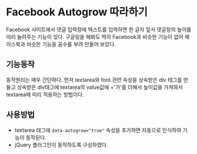 Facebook Autogrow 따라하기
=============

Facebook 사이트에서 댓글 입력창에 텍스트를 입력하면 한 글자 앞서 댓글창의 높이를 미리 늘려주는 기능이 있다. 구글링을 해봐도 딱히 Facebook과 비슷한 기능이 없어 페이스북과 비슷한 기능을 꼼수를 부려 만들어 보았다.

기능동작
-------

동작원리는 매우 간단하다. 먼저 textarea와 font 관련 속성을 상속받은 div 태그를 만들고 상속받은 div태그에 textarea의 value값에 +'가'를 더해서 높이값을 가져와서 textarea에 미리 적용하는 방법이다.

사용방법
-------
* textarea 태그에 `data-autogrow="true"` 속성을 추가하면 자동으로 인식하여 기능이 동작된다.
* jQuery 플러그인이 동작하도록 구성하였다.
